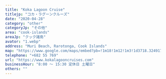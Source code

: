 ```yaml
---
title: "Koka Lagoon Cruise"
titlejp: "コカ・ラグーンクルーズ"
date: "2020-04-28"
category: "other"
categoryJp: "その他"
area: "cook-islands"
areaJp: "クック諸島"
avator: "1.webp"
address: "Muri Beach, Rarotonga, Cook Islands"
map: "https://www.google.com/maps/embed?pb=!1m18!1m12!1m3!1d3718.324917625651!2d-159.73202899999998!3d-21.258602399999997!2m3!1f0!2f0!3f0!3m2!1i1024!2i768!4f13.1!3m3!1m2!1s0x7157d476295f86bb%3A0x22268213763daaac!2sKoka%20Lagoon%20Cruises!5e0!3m2!1sja!2sau!4v1669167764501!5m2!1sja!2sau"
telephone: "+682 55 769"
url: "https://www.kokalagooncruises.com"
businessHour: "8:00 〜 15:30 定休日 土曜日"
others: ""
---
```

